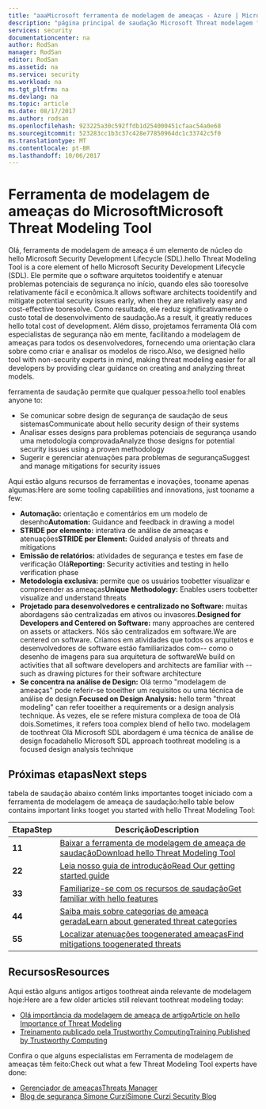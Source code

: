 ```yaml
---
title: "aaaMicrosoft ferramenta de modelagem de ameaças - Azure | Microsoft Docs"
description: "página principal de saudação Microsoft Threat modelagem ferramenta, que contém informações sobre como iniciar a ferramenta hello, incluindo o processo de modelagem de ameaça Olá"
services: security
documentationcenter: na
author: RodSan
manager: RodSan
editor: RodSan
ms.assetid: na
ms.service: security
ms.workload: na
ms.tgt_pltfrm: na
ms.devlang: na
ms.topic: article
ms.date: 08/17/2017
ms.author: rodsan
ms.openlocfilehash: 923225a30c592ffdb1d254000451cfaac54a0e68
ms.sourcegitcommit: 523283cc1b3c37c428e77850964dc1c33742c5f0
ms.translationtype: MT
ms.contentlocale: pt-BR
ms.lasthandoff: 10/06/2017
---
```

# <a name="microsoft-threat-modeling-tool"></a><span data-ttu-id="18ad8-103">Ferramenta de modelagem de ameaças do Microsoft</span><span class="sxs-lookup"><span data-stu-id="18ad8-103">Microsoft Threat Modeling Tool</span></span>

<span data-ttu-id="18ad8-104">Olá, ferramenta de modelagem de ameaça é um elemento de núcleo do hello Microsoft Security Development Lifecycle (SDL).</span><span class="sxs-lookup"><span data-stu-id="18ad8-104">hello Threat Modeling Tool is a core element of hello Microsoft Security Development Lifecycle (SDL).</span></span> <span data-ttu-id="18ad8-105">Ele permite que o software arquitetos tooidentify e atenuar problemas potenciais de segurança no início, quando eles são tooresolve relativamente fácil e econômica.</span><span class="sxs-lookup"><span data-stu-id="18ad8-105">It allows software architects tooidentify and mitigate potential security issues early, when they are relatively easy and cost-effective tooresolve.</span></span> <span data-ttu-id="18ad8-106">Como resultado, ele reduz significativamente o custo total de desenvolvimento de saudação.</span><span class="sxs-lookup"><span data-stu-id="18ad8-106">As a result, it greatly reduces hello total cost of development.</span></span> <span data-ttu-id="18ad8-107">Além disso, projetamos ferramenta Olá com especialistas de segurança não em mente, facilitando a modelagem de ameaças para todos os desenvolvedores, fornecendo uma orientação clara sobre como criar e analisar os modelos de risco.</span><span class="sxs-lookup"><span data-stu-id="18ad8-107">Also, we designed hello tool with non-security experts in mind, making threat modeling easier for all developers by providing clear guidance on creating and analyzing threat models.</span></span> 

<span data-ttu-id="18ad8-108">ferramenta de saudação permite que qualquer pessoa:</span><span class="sxs-lookup"><span data-stu-id="18ad8-108">hello tool enables anyone to:</span></span>

* <span data-ttu-id="18ad8-109">Se comunicar sobre design de segurança de saudação de seus sistemas</span><span class="sxs-lookup"><span data-stu-id="18ad8-109">Communicate about hello security design of their systems</span></span>
* <span data-ttu-id="18ad8-110">Analisar esses designs para problemas potenciais de segurança usando uma metodologia comprovada</span><span class="sxs-lookup"><span data-stu-id="18ad8-110">Analyze those designs for potential security issues using a proven methodology</span></span>
* <span data-ttu-id="18ad8-111">Sugerir e gerenciar atenuações para problemas de segurança</span><span class="sxs-lookup"><span data-stu-id="18ad8-111">Suggest and manage mitigations for security issues</span></span>

<span data-ttu-id="18ad8-112">Aqui estão alguns recursos de ferramentas e inovações, tooname apenas algumas:</span><span class="sxs-lookup"><span data-stu-id="18ad8-112">Here are some tooling capabilities and innovations, just tooname a few:</span></span>

* <span data-ttu-id="18ad8-113">**Automação:** orientação e comentários em um modelo de desenho</span><span class="sxs-lookup"><span data-stu-id="18ad8-113">**Automation:** Guidance and feedback in drawing a model</span></span>
* <span data-ttu-id="18ad8-114">**STRIDE por elemento:** interativa de análise de ameaças e atenuações</span><span class="sxs-lookup"><span data-stu-id="18ad8-114">**STRIDE per Element:** Guided analysis of threats and mitigations</span></span>
* <span data-ttu-id="18ad8-115">**Emissão de relatórios:** atividades de segurança e testes em fase de verificação Olá</span><span class="sxs-lookup"><span data-stu-id="18ad8-115">**Reporting:** Security activities and testing in hello verification phase</span></span>
* <span data-ttu-id="18ad8-116">**Metodologia exclusiva:** permite que os usuários toobetter visualizar e compreender as ameaças</span><span class="sxs-lookup"><span data-stu-id="18ad8-116">**Unique Methodology:** Enables users toobetter visualize and understand threats</span></span>
* <span data-ttu-id="18ad8-117">**Projetado para desenvolvedores e centralizado no Software:** muitas abordagens são centralizadas em ativos ou invasores.</span><span class="sxs-lookup"><span data-stu-id="18ad8-117">**Designed for Developers and Centered on Software:** many approaches are centered on assets or attackers.</span></span> <span data-ttu-id="18ad8-118">Nós são centralizados em software.</span><span class="sxs-lookup"><span data-stu-id="18ad8-118">We are centered on software.</span></span> <span data-ttu-id="18ad8-119">Criamos em atividades que todos os arquitetos e desenvolvedores de software estão familiarizados com-- como o desenho de imagens para sua arquitetura de software</span><span class="sxs-lookup"><span data-stu-id="18ad8-119">We build on activities that all software developers and architects are familiar with -- such as drawing pictures for their software architecture</span></span>
* <span data-ttu-id="18ad8-120">**Se concentra na análise de Design:** Olá termo "modelagem de ameaças" pode referir-se tooeither um requisitos ou uma técnica de análise de design.</span><span class="sxs-lookup"><span data-stu-id="18ad8-120">**Focused on Design Analysis:** hello term "threat modeling" can refer tooeither a requirements or a design analysis technique.</span></span> <span data-ttu-id="18ad8-121">Às vezes, ele se refere mistura complexa de tooa de Olá dois.</span><span class="sxs-lookup"><span data-stu-id="18ad8-121">Sometimes, it refers tooa complex blend of hello two.</span></span> <span data-ttu-id="18ad8-122">modelagem de toothreat Olá Microsoft SDL abordagem é uma técnica de análise de design focada</span><span class="sxs-lookup"><span data-stu-id="18ad8-122">hello Microsoft SDL approach toothreat modeling is a focused design analysis technique</span></span>

## <a name="next-steps"></a><span data-ttu-id="18ad8-123">Próximas etapas</span><span class="sxs-lookup"><span data-stu-id="18ad8-123">Next steps</span></span>

<span data-ttu-id="18ad8-124">tabela de saudação abaixo contém links importantes tooget iniciado com a ferramenta de modelagem de ameaça de saudação:</span><span class="sxs-lookup"><span data-stu-id="18ad8-124">hello table below contains important links tooget you started with hello Threat Modeling Tool:</span></span>

| <span data-ttu-id="18ad8-125">Etapa</span><span class="sxs-lookup"><span data-stu-id="18ad8-125">Step</span></span>  | <span data-ttu-id="18ad8-126">Descrição</span><span class="sxs-lookup"><span data-stu-id="18ad8-126">Description</span></span>                                                                                   |
| ----- | --------------------------------------------------------------------------------------------- |
| <span data-ttu-id="18ad8-127">**1**</span><span class="sxs-lookup"><span data-stu-id="18ad8-127">**1**</span></span> | [<span data-ttu-id="18ad8-128">Baixar a ferramenta de modelagem de ameaça de saudação</span><span class="sxs-lookup"><span data-stu-id="18ad8-128">Download hello Threat Modeling Tool</span></span>](https://aka.ms/tmtpreview)                                |
| <span data-ttu-id="18ad8-129">**2**</span><span class="sxs-lookup"><span data-stu-id="18ad8-129">**2**</span></span> | [<span data-ttu-id="18ad8-130">Leia nosso guia de introdução</span><span class="sxs-lookup"><span data-stu-id="18ad8-130">Read Our getting started guide</span></span>](./azure-security-threat-modeling-tool-getting-started.md)    |
| <span data-ttu-id="18ad8-131">**3**</span><span class="sxs-lookup"><span data-stu-id="18ad8-131">**3**</span></span> | [<span data-ttu-id="18ad8-132">Familiarize-se com os recursos de saudação</span><span class="sxs-lookup"><span data-stu-id="18ad8-132">Get familiar with hello features</span></span>](./azure-security-threat-modeling-tool-feature-overview.md)   |
| <span data-ttu-id="18ad8-133">**4**</span><span class="sxs-lookup"><span data-stu-id="18ad8-133">**4**</span></span> | [<span data-ttu-id="18ad8-134">Saiba mais sobre categorias de ameaça gerada</span><span class="sxs-lookup"><span data-stu-id="18ad8-134">Learn about generated threat categories</span></span>](./azure-security-threat-modeling-tool-threats.md)   |
| <span data-ttu-id="18ad8-135">**5**</span><span class="sxs-lookup"><span data-stu-id="18ad8-135">**5**</span></span> | [<span data-ttu-id="18ad8-136">Localizar atenuações toogenerated ameaças</span><span class="sxs-lookup"><span data-stu-id="18ad8-136">Find mitigations toogenerated threats</span></span>](./azure-security-threat-modeling-tool-mitigations.md) |

## <a name="resources"></a><span data-ttu-id="18ad8-137">Recursos</span><span class="sxs-lookup"><span data-stu-id="18ad8-137">Resources</span></span>

<span data-ttu-id="18ad8-138">Aqui estão alguns antigos artigos toothreat ainda relevante de modelagem hoje:</span><span class="sxs-lookup"><span data-stu-id="18ad8-138">Here are a few older articles still relevant toothreat modeling today:</span></span>

* [<span data-ttu-id="18ad8-139">Olá importância da modelagem de ameaça de artigo</span><span class="sxs-lookup"><span data-stu-id="18ad8-139">Article on hello Importance of Threat Modeling</span></span>](https://msdn.microsoft.com/magazine/dd347831.aspx)
* [<span data-ttu-id="18ad8-140">Treinamento publicado pela Trustworthy Computing</span><span class="sxs-lookup"><span data-stu-id="18ad8-140">Training Published by Trustworthy Computing</span></span>](https://www.microsoft.com/download/details.aspx?id=16420)

<span data-ttu-id="18ad8-141">Confira o que alguns especialistas em Ferramenta de modelagem de ameaças têm feito:</span><span class="sxs-lookup"><span data-stu-id="18ad8-141">Check out what a few Threat Modeling Tool experts have done:</span></span>

* [<span data-ttu-id="18ad8-142">Gerenciador de ameaças</span><span class="sxs-lookup"><span data-stu-id="18ad8-142">Threats Manager</span></span>](https://simoneonsecurity.com/threatsmanagersetup-v1-5-10/)
* [<span data-ttu-id="18ad8-143">Blog de segurança Simone Curzi</span><span class="sxs-lookup"><span data-stu-id="18ad8-143">Simone Curzi Security Blog</span></span>](https://simoneonsecurity.com/)